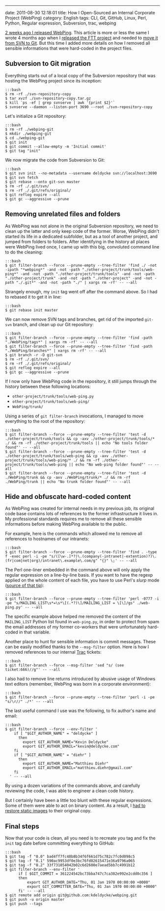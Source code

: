 ---
date: 2011-08-30 12:18:01
title: How I Open-Sourced an Internal Corporate Project (WebPing)
category: English
tags: CLI, Git, GitHub, Linux, Perl, Python, Regular expression, Subversion, trac, webping

[2 weeks ago I released WebPing](http://kevin.deldycke.com/2011/08/webping-open-sourced/). This article is more or less the same I wrote 4 months ago when I [released the FTT project](http://kevin.deldycke.com/2011/03/feed-tracking-tool-released-open-source-license/) and needed to [move it from SVN to Git](http://kevin.deldycke.com/2011/04/ftt-migration-subversion-git/). But this time I added more details on how I removed all sensible informations that were hard-coded in the project files.

## Subversion to Git migration

Everything starts out of a local copy of the Subversion repository that was hosting the WebPing project since its inception:

    :::bash
    $ rm -rf ./svn-repository-copy
    $ tar xvzf ./svn-repository-copy.tar.gz
    $ kill `ps -ef | grep svnserve | awk '{print $2}'`
    $ svnserve --daemon --listen-port 3690 --root ./svn-repository-copy

Let's initialize a Git repository:

    :::bash
    $ rm -rf ./webping-git
    $ mkdir ./webping-git
    $ cd ./webping-git
    $ git init
    $ git commit --allow-empty -m 'Initial commit'
    $ git tag "init"

We now migrate the code from Subversion to Git:

    :::bash
    $ git svn init --no-metadata --username deldycke svn://localhost:3690
    $ git svn fetch
    $ git rebase --onto git-svn master
    $ rm -rf ./.git/svn/
    $ rm -rf ./.git/refs/original/
    $ git reflog expire --all
    $ git gc --aggressive --prune

## Removing unrelated files and folders

As WebPing was not alone in the original Subversion repository, we need to clean up the latter and only keep code of the former. Worse, WebPing didn't started its life in a dedicated subfolder, but as a tool of another project, and jumped from folders to folders. After identifying in the history all places were WebPing lived once, I came up with this big, convoluted command line to do the cleaning:

    :::bash
    $ git filter-branch --force --prune-empty --tree-filter 'find ./ -not -ipath "*webping*" -and -not -path "./other-project/trunk/tools/web-ping*" -and -not -path "./other-project/trunk/tools" -and -not -path "./other-project/trunk" -and -not -path "./other-project" -and -not -path "./.git*" -and -not -path "./" | xargs rm -rf' -- --all

Strangely enough, my `init` tag went off after the command above. So I had to rebased it to get it in line:

    :::bash
    $ git rebase init master

We can now remove SVN tags and branches, get rid of the imported `git-svn` branch, and clean up our Git repository:

    :::bash
    $ git filter-branch --force --prune-empty --tree-filter 'find -path "./WebPing/tags*" | xargs rm -rf' -- --all
    $ git filter-branch --force --prune-empty --tree-filter 'find -path "./WebPing/branches*" | xargs rm -rf' -- --all
    $ git branch -r -D git-svn
    $ rm -rf ./.git/svn/
    $ rm -rf ./.git/refs/original/
    $ git reflog expire --all
    $ git gc --aggressive --prune

If I now only have WebPing code in the repository, it still jumps through the history between these following locations:

  * `other-project/trunk/tools/web-ping.py`
  * `other-project/trunk/tools/web-ping/`
  * `WebPing/trunk/`

Using a series of `git filter-branch` invocations, I managed to move everything to the root of the repository:

    :::bash
    $ git filter-branch --force --prune-empty --tree-filter 'test -d ./other-project/trunk/tools && cp -axv ./other-project/trunk/tools/* ./ && rm -rf ./other-project/trunk/tools || echo "No tools folder found"' -- --all
    $ git filter-branch --force --prune-empty --tree-filter 'test -d ./other-project/trunk/tools/web-ping && cp -axv ./other-project/trunk/tools/web-ping/* ./ && rm -rf ./other-project/trunk/tools/web-ping || echo "No web-ping folder found"' -- --all
    $ git filter-branch --force --prune-empty --tree-filter 'test -d ./WebPing/trunk && cp -axv ./WebPing/trunk/* ./ && rm -rf ./WebPing/trunk || echo "No trunk folder found"' -- --all

## Hide and obfuscate hard-coded content

As WebPing was created for internal needs in my previous job, its original code base contains lots of references to the former infrastructure it lives in. My professional standards requires me to remove all these sensible informations before making WebPing available to the public.

For example, here is the commands which allowed me to remove all references to hostnames of our intranets:

    :::bash
    $ git filter-branch --force --prune-empty --tree-filter 'find . -type f -exec perl -i -pe "s/([\w-.]*?)\.(company(-intranet|-extention)?)\.(fr|com|net|org)/intranet\.example\.com/g" "{}" \;' -- --all

The Perl one-liner embedded in the command above will only apply the regular expression on a line-by-line basis. If you want to have the regexp applied on the whole content of each file, you have to use Perl's _slurp_ mode ([source of that tip](http://www.math.uiuc.edu/~hildebr/computer/perltips.html)):

    :::bash
    $ git filter-branch --force --prune-empty --tree-filter 'perl -0777 -i -pe "s/MAILING_LIST\s*=\s*\[(.*?)\]/MAILING_LIST = \[\]/gs" ./web-ping.py' -- --all

The specific example above helped me removed the content of the `MAILING_LIST` Python list found in `web-ping.py`, in order to protect from spam the email addresses of my former co-workers that were unfortunately hard-coded in that variable.

Another place to hunt for sensible information is commit messages. These can be easily modified thanks to the `--msg-filter` option. Here is how I removed references to our internal [Trac](http://trac.edgewall.org/) tickets:

    :::bash
    $ git filter-branch --force --msg-filter 'sed "s/ (see ticket:666)//g"' -- --all

I also had to remove line returns introduced by abusive usage of Windows text editors (remember, WebPing was born in a corporate environment):

    :::bash
    $ git filter-branch --force --prune-empty --tree-filter 'perl -i -pe "s/\r//" ./*' -- --all

The last useful command I use was the following, to fix author's name and email:

    :::bash
    $ git filter-branch --force --env-filter '
        if [ "$GIT_AUTHOR_NAME" = "deldycke" ]
          then
            export GIT_AUTHOR_NAME="Kevin Deldycke"
            export GIT_AUTHOR_EMAIL="kevin@deldycke.com"
        fi
        if [ "$GIT_AUTHOR_NAME" = "diehr" ]
          then
            export GIT_AUTHOR_NAME="Matthieu Diehr"
            export GIT_AUTHOR_EMAIL="matthieu.diehr@gmail.com"
        fi
      ' -- --all

By using a dozen variations of the commands above, and carefully reviewing the code, I was able to engineer a clean code history.

But I certainly have been a little too blunt with these regular expressions. Some of them were able to act on binary content. As a result, I [had to restore static images](http://github.com/kdeldycke/webping/commit/8c72cbee1a4f72066ffe9fa82b2b06baadca9f24) to their original copy.

## Final steps

Now that your code is clean, all you need is to recreate you tag and fix the `init` tag date before committing everything to GitHub:

    :::bash
    $ git tag -f "0.0" bad4ff7fc48b8b34f6f661d75c782c7fc0d098c5
    $ git tag -f "0.1" 590ac9953df0e3bc76fd02615471e36a9796a065
    $ git tag -f "0.2" 33f731054042b02c6d2600e7aead5bb7c4991b12
    $ git filter-branch --env-filter '
          if [ $GIT_COMMIT = 361224542bc73bba747c7ca382e992e2cdd0c356 ]
          then
              export GIT_AUTHOR_DATE="Thu, 01 Jan 1970 00:00:00 +0000"
              export GIT_COMMITTER_DATE="Thu, 01 Jan 1970 00:00:00 +0000"
          fi' -- --all
    $ git remote add origin git@github.com:kdeldycke/webping.git
    $ git push -u origin master
    $ git push --tags

